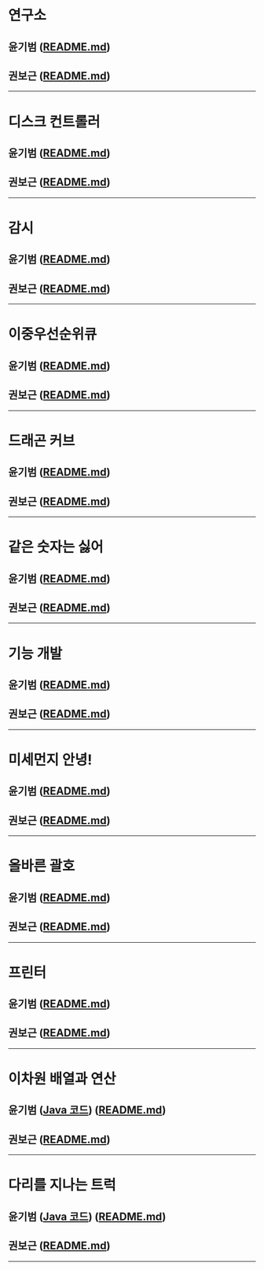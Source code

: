 # 연구소
## 윤기범 ([README.md](src/연구소_윤기범.md))
## 권보근 ([README.md](src/연구소_권보근.md))
<hr>

# 디스크 컨트롤러
## 윤기범 ([README.md](src/디스크컨트롤러_윤기범.md))
## 권보근 ([README.md](src/디스크컨트롤러_권보근.md))
<hr>

# 감시
## 윤기범 ([README.md](src/감시_윤기범.md))
## 권보근 ([README.md](src/감시_권보근.md))
<hr>

# 이중우선순위큐
## 윤기범 ([README.md](src/이중우선순위큐_윤기범.md))
## 권보근 ([README.md](src/이중우선순위큐_권보근.md))
<hr>

# 드래곤 커브
## 윤기범 ([README.md](src/드래곤커브_윤기범.md))
## 권보근 ([README.md](src/드래곤커브_권보근.md))
<hr>

# 같은 숫자는 싫어
## 윤기범 ([README.md](src/같은숫자는싫어_윤기범.md))
## 권보근 ([README.md](src/같은숫자는싫어_권보근.md))
<hr>

# 기능 개발
## 윤기범 ([README.md](src/기능개발_.md))
## 권보근 ([README.md](src/기능개발_권보근.md))
<hr>

# 미세먼지 안녕!
## 윤기범 ([README.md](src/미세먼지안녕_윤기범.md))
## 권보근 ([README.md](src/미세먼지안녕_권보근.md))
<hr>

# 올바른 괄호
## 윤기범 ([README.md](src/올바른괄호_윤기범.md))
## 권보근 ([README.md](src/올바른괄호_권보근.md))
<hr>

# 프린터
## 윤기범 ([README.md](src/프린터_윤기범.md))
## 권보근 ([README.md](src/프린터_권보근.md))
<hr>

# 이차원 배열과 연산
## 윤기범 ([Java 코드](백준_이차원배열과연산_윤기범.Java)) ([README.md](src/이차원배열과연산_윤기범.md))
## 권보근 ([README.md](src/이차원배열과연산_권보근.md))
<hr>

# 다리를 지나는 트럭
## 윤기범 ([Java 코드](/백준_다리를지나는트럭_윤기범.Java)) ([README.md](src/다리를지나는트럭_윤기범.md))
## 권보근 ([README.md](src/다리를지나는트럭_권보근.md))
<hr>
